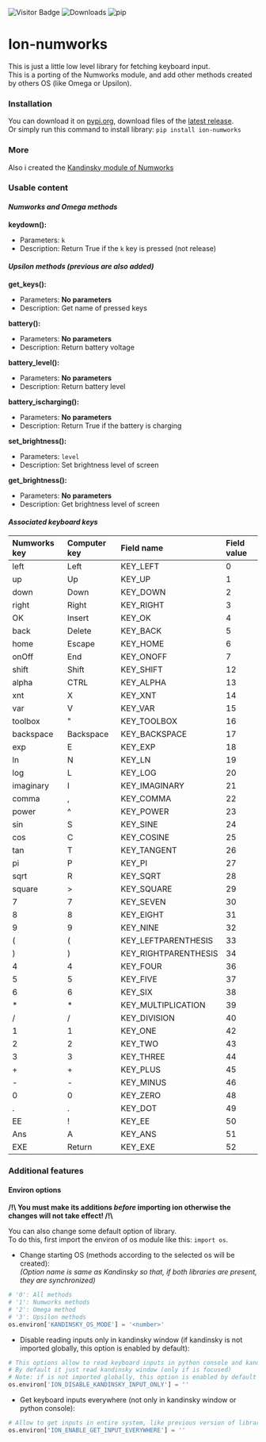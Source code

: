 ![Visitor Badge](https://visitor-badge.laobi.icu/badge?page_id=ZetaMap.Ion-Numworks) ![Downloads](https://shields.io/github/downloads/ZetaMap/Ion-Numworks/total) ![pip](https://img.shields.io/pypi/dm/ion-numworks?label=pip_downloads)

# Ion-numworks
This is just a little low level library for fetching keyboard input. <br>
This is a porting of the Numworks module, and add other methods created by others OS (like Omega or Upsilon).

### Installation
You can download it on [pypi.org](https://pypi.org/project/ion-numworks), download files of the [latest release](https://github.com/ZetaMap/Ion-numworks/releases/latest). <br>
Or simply run this command to install library: ``pip install ion-numworks``

### More
Also i created the [Kandinsky module of Numworks](https://github.com/ZetaMap/Kandinsky-Numworks)

### Usable content
#### ***Numworks and Omega methods***

**keydown():**
* Parameters: ``k``
* Description: Return True if the ``k`` key is pressed (not release)

#### ***Upsilon methods (previous are also added)***

**get_keys():**
* Parameters: **No parameters**
* Description: Get name of pressed keys

**battery():**
* Parameters: **No parameters**
* Description: Return battery voltage

**battery_level():**
* Parameters: **No parameters**
* Description: Return battery level

**battery_ischarging():**
* Parameters: **No parameters**
* Description: Return True if the battery is charging

**set_brightness():**
* Parameters: ``level``
* Description: Set brightness level of screen

**get_brightness():**
* Parameters: **No parameters**
* Description: Get brightness level of screen

#### ***Associated keyboard keys***

| Numworks key | Computer key | Field name           | Field value 
|:-------------|:-------------|:---------------------|:------------
| left         | Left         | KEY_LEFT             | 0
| up           | Up           | KEY_UP               | 1
| down         | Down         | KEY_DOWN             | 2
| right        | Right        | KEY_RIGHT            | 3
| OK           | Insert       | KEY_OK               | 4
| back         | Delete       | KEY_BACK             | 5
| home         | Escape       | KEY_HOME             | 6
| onOff        | End          | KEY_ONOFF            | 7
| shift        | Shift        | KEY_SHIFT            | 12
| alpha        | CTRL         | KEY_ALPHA            | 13
| xnt          | X            | KEY_XNT              | 14
| var          | V            | KEY_VAR              | 15
| toolbox      | "            | KEY_TOOLBOX          | 16
| backspace    | Backspace    | KEY_BACKSPACE        | 17
| exp          | E            | KEY_EXP              | 18
| ln           | N            | KEY_LN               | 19
| log          | L            | KEY_LOG              | 20
| imaginary    | I            | KEY_IMAGINARY        | 21
| comma        | ,            | KEY_COMMA            | 22
| power        | ^            | KEY_POWER            | 23
| sin          | S            | KEY_SINE             | 24
| cos          | C            | KEY_COSINE           | 25
| tan          | T            | KEY_TANGENT          | 26
| pi           | P            | KEY_PI               | 27
| sqrt         | R            | KEY_SQRT             | 28
| square       | >            | KEY_SQUARE           | 29
| 7            | 7            | KEY_SEVEN            | 30
| 8            | 8            | KEY_EIGHT            | 31
| 9            | 9            | KEY_NINE             | 32
| (            | (            | KEY_LEFTPARENTHESIS  | 33
| )            | )            | KEY_RIGHTPARENTHESIS | 34
| 4            | 4            | KEY_FOUR             | 36
| 5            | 5            | KEY_FIVE             | 37
| 6            | 6            | KEY_SIX              | 38
| *            | *            | KEY_MULTIPLICATION   | 39
| /            | /            | KEY_DIVISION         | 40
| 1            | 1            | KEY_ONE              | 42
| 2            | 2            | KEY_TWO              | 43
| 3            | 3            | KEY_THREE            | 44
| +            | +            | KEY_PLUS             | 45
| -            | -            | KEY_MINUS            | 46
| 0            | 0            | KEY_ZERO             | 48
| .            | .            | KEY_DOT              | 49
| EE           | !            | KEY_EE               | 50
| Ans          | A            | KEY_ANS              | 51
| EXE          | Return       | KEY_EXE              | 52

### Additional features
#### Environ options
**/!\\ You must make its additions *before* importing ion otherwise the changes will not take effect! /!\\**

You can also change some default option of library.<br> 
To do this, first import the environ of os module like this: ``import os``.

* Change starting OS (methods according to the selected os will be created): <br>
*(Option name is same as Kandinsky so that, if both libraries are present, they are synchronized)*
```python
# '0': All methods
# '1': Numworks methods
# '2': Omega method
# '3': Upsilon methods
os.environ['KANDINSKY_OS_MODE'] = '<number>'
```

* Disable reading inputs only in kandinsky window (if kandinsky is not imported globally, this option is enabled by default):
```python
# This options allow to read keyboard inputs in python console and kandinsky window
# By default it just read kandinsky window (only if is focused)
# Note: if is not imported globally, this option is enabled by default
os.environ['ION_DISABLE_KANDINSKY_INPUT_ONLY'] = ''
```

* Get keyboard inputs everywhere (not only in kandinsky window or python console):
```python
# Allow to get inputs in entire system, like previous version of library
os.environ['ION_ENABLE_GET_INPUT_EVERYWHERE'] = ''
```
